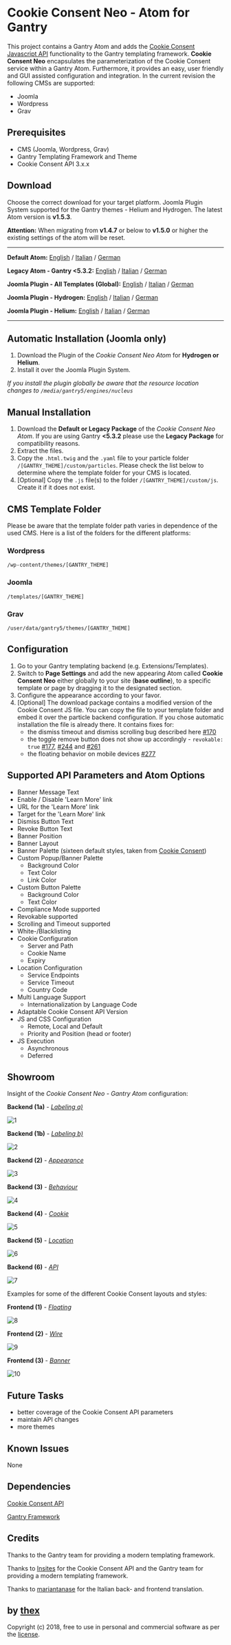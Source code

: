# Cookie Consent Neo - Atom for Gantry
This project contains a Gantry Atom and adds the [Cookie Consent Javascript API](https://github.com/insites/cookieconsent) functionality to the Gantry templating framework. **Cookie Consent Neo** encapsulates the parameterization of the Cookie Consent service within a Gantry Atom. Furthermore, it provides an easy, user friendly and GUI assisted configuration and integration. In the current revision the following CMSs are supported:
* Joomla
* Wordpress
* Grav

## Prerequisites
* CMS (Joomla, Wordpress, Grav)
* Gantry Templating Framework and Theme
* Cookie Consent API 3.x.x

## Download
Choose the correct download for your target platform. Joomla Plugin System supported for the Gantry themes - Helium and Hydrogen. The latest Atom version is **v1.5.3**.

**Attention:** When migrating from **v1.4.7** or below to **v1.5.0** or higher the existing settings of the atom will be reset.
___
**Default Atom:**
[English](https://github.com/thexmanxyz/Cookie-Consent-Neo-Gantry/releases/download/v1.5.3/ccn.atom.only.EN.v1.5.3.zip) / [Italian](https://github.com/thexmanxyz/Cookie-Consent-Neo-Gantry/releases/download/v1.5.3/ccn.atom.only.IT.v1.5.3.zip) / [German](https://github.com/thexmanxyz/Cookie-Consent-Neo-Gantry/releases/download/v1.5.3/ccn.atom.only.DE.v1.5.3.zip)

**Legacy Atom - Gantry <5.3.2:**
[English](https://github.com/thexmanxyz/Cookie-Consent-Neo-Gantry/releases/download/v1.5.3/ccn.atom.only.legacy.EN.v1.5.3.zip) / [Italian](https://github.com/thexmanxyz/Cookie-Consent-Neo-Gantry/releases/download/v1.5.3/ccn.atom.only.legacy.IT.v1.5.3.zip) / [German](https://github.com/thexmanxyz/Cookie-Consent-Neo-Gantry/releases/download/v1.5.3/ccn.atom.only.legacy.DE.v1.5.3.zip)

**Joomla Plugin - All Templates (Global):**
[English](https://github.com/thexmanxyz/Cookie-Consent-Neo-Gantry/releases/download/v1.5.3/ccn.j3.global.EN.v1.5.3.zip) / [Italian](https://github.com/thexmanxyz/Cookie-Consent-Neo-Gantry/releases/download/v1.5.3/ccn.j3.global.IT.v1.5.3.zip) / [German](https://github.com/thexmanxyz/Cookie-Consent-Neo-Gantry/releases/download/v1.5.3/ccn.j3.global.DE.v1.5.3.zip)

**Joomla Plugin - Hydrogen:**
[English](https://github.com/thexmanxyz/Cookie-Consent-Neo-Gantry/releases/download/v1.5.3/ccn.j3.hydrogen.EN.v1.5.3.zip) / [Italian](https://github.com/thexmanxyz/Cookie-Consent-Neo-Gantry/releases/download/v1.5.3/ccn.j3.hydrogen.IT.v1.5.3.zip) / [German](https://github.com/thexmanxyz/Cookie-Consent-Neo-Gantry/releases/download/v1.5.3/ccn.j3.hydrogen.DE.v1.5.3.zip)

**Joomla Plugin - Helium:**
[English](https://github.com/thexmanxyz/Cookie-Consent-Neo-Gantry/releases/download/v1.5.3/ccn.j3.helium.EN.v1.5.3.zip) / [Italian](https://github.com/thexmanxyz/Cookie-Consent-Neo-Gantry/releases/download/v1.5.3/ccn.j3.helium.IT.v1.5.3.zip) / [German](https://github.com/thexmanxyz/Cookie-Consent-Neo-Gantry/releases/download/v1.5.3/ccn.j3.helium.DE.v1.5.3.zip)
___

## Automatic Installation (Joomla only)
1. Download the Plugin of the *Cookie Consent Neo Atom* for **Hydrogen or Helium**.
2. Install it over the Joomla Plugin System.

*If you install the plugin globally be aware that the resource location changes to `/media/gantry5/engines/nucleus`*

## Manual Installation
1. Download the **Default or Legacy Package** of the *Cookie Consent Neo Atom*. If you are using Gantry **<5.3.2** please use the **Legacy Package** for compatibility reasons.
2. Extract the files.
3. Copy the `.html.twig` and the `.yaml` file to your particle folder `/[GANTRY_THEME]/custom/particles`. Please check the list below to determine where the template folder for your CMS is located.
4. [Optional] Copy the `.js` file(s) to the folder `/[GANTRY_THEME]/custom/js`. Create it if it does not exist.

## CMS Template Folder
Please be aware that the template folder path varies in dependence of the used CMS. Here is a list of the folders for the different platforms:

### Wordpress
`/wp-content/themes/[GANTRY_THEME]`

### Joomla
`/templates/[GANTRY_THEME]`

### Grav
`/user/data/gantry5/themes/[GANTRY_THEME]`

## Configuration
1. Go to your Gantry templating backend (e.g. Extensions/Templates).
2. Switch to **Page Settings** and add the new appearing Atom called **Cookie Consent Neo** either globally to your site (**base outline**), to a specific template or page by dragging it to the designated section.
3. Configure the appearance according to your favor.
4. [Optional] The download package contains a modified version of the Cookie Consent JS file. You can copy the file to your template folder and embed it over the particle backend configuration. If you chose automatic installation the file is already there. It contains fixes for:
   * the dismiss timeout and dismiss scrolling bug described here [#170](https://github.com/insites/cookieconsent/issues/170)
   * the toggle remove button does not show up accordingly - `revokable: true` [#177](https://github.com/insites/cookieconsent/issues/177), [#244](https://github.com/insites/cookieconsent/issues/244) and [#261](https://github.com/insites/cookieconsent/pull/261)
   * the floating behavior on mobile devices [#277](https://github.com/insites/cookieconsent/issues/277)

## Supported API Parameters and Atom Options
* Banner Message Text
* Enable / Disable 'Learn More' link
* URL for the 'Learn More' link
* Target for the 'Learn More' link
* Dismiss Button Text
* Revoke Button Text
* Banner Position
* Banner Layout
* Banner Palette (sixteen default styles, taken from [Cookie Consent](https://cookieconsent.insites.com/download/))
* Custom Popup/Banner Palette
  * Background Color
  * Text Color
  * Link Color
* Custom Button Palette
  * Background Color
  * Text Color
* Compliance Mode supported
* Revokable supported
* Scrolling and Timeout supported
* White-/Blacklisting
* Cookie Configuration
  * Server and Path
  * Cookie Name
  * Expiry
* Location Configuration
  * Service Endpoints
  * Service Timeout
  * Country Code
* Multi Language Support
  * Internationalization by Language Code
* Adaptable Cookie Consent API Version
* JS and CSS Configuration
  * Remote, Local and Default
  * Priority and Position (head or footer)
* JS Execution
  * Asynchronous
  * Deferred

## Showroom
Insight of the *Cookie Consent Neo - Gantry Atom* configuration:

**Backend (1a)** - *[Labeling a)](/screenshots/backend_labeling_a.png)*

![1](/screenshots/backend_labeling_a.png)

**Backend (1b)** - *[Labeling b)](/screenshots/backend_labeling_b.png)*

![2](/screenshots/backend_labeling_b.png)

**Backend (2)** - *[Appearance](/screenshots/backend_appearance.png)*

![3](/screenshots/backend_appearance.png)

**Backend (3)** - *[Behaviour](/screenshots/backend_behaviour.png)*

![4](/screenshots/backend_behaviour.png)

**Backend (4)** - *[Cookie](/screenshots/backend_cookie.png)*

![5](/screenshots/backend_cookie.png)

**Backend (5)** - *[Location](/screenshots/backend_location.png)*

![6](/screenshots/backend_location.png)

**Backend (6)** - *[API](/screenshots/backend_api.png)*

![7](/screenshots/backend_api.png)

Examples for some of the different Cookie Consent layouts and styles:

**Frontend (1)** - *[Floating](/screenshots/frontend_1.png)*

![8](/screenshots/frontend_1.png)

**Frontend (2)** - *[Wire](/screenshots/frontend_2.png)*

![9](/screenshots/frontend_2.png)

**Frontend (3)** - *[Banner](/screenshots/frontend_3.png)*

![10](/screenshots/frontend_3.png)

## Future Tasks
* better coverage of the Cookie Consent API parameters
* maintain API changes
* more themes

## Known Issues
None

## Dependencies
[Cookie Consent API](https://cookieconsent.insites.com/documentation/javascript-api/)

[Gantry Framework](http://gantry.org/)

## Credits
Thanks to the Gantry team for providing a modern templating framework.

Thanks to [Insites](https://insites.com/) for the Cookie Consent API and the Gantry team for providing a modern templating framework.

Thanks to [mariantanase](https://github.com/mariantanase) for the Italian back- and frontend translation.

## by [thex](https://github.com/thexmanxyz)
Copyright (c) 2018, free to use in personal and commercial software as per the [license](/LICENSE.md).
